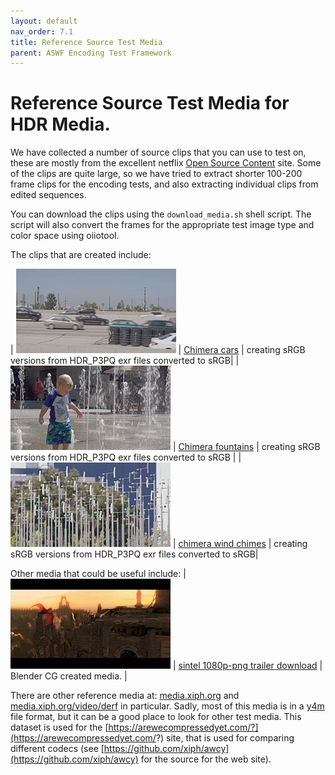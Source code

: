 ```yaml
---
layout: default
nav_order: 7.1
title: Reference Source Test Media
parent: ASWF Encoding Test Framework
---
```


# Reference Source Test Media for HDR Media.

We have collected a number of source clips that you can use to test on, these are mostly from the excellent netflix [Open Source Content](https://opencontent.netflix.com/) site. Some of the clips are quite large, so we have tried to extract shorter 100-200 frame clips for the encoding tests, and also extracting individual clips from edited sequences.

You can download the clips using the `download_media.sh` shell script. The script will also convert the frames for the appropriate test image type and color space using oiiotool.

The clips that are created include:

| ![chimera_cars](thumbnails/chimera_cars_srgb.02516.jpg) | [Chimera cars](https://opencontent.netflix.com/#h.nv6npqncwttv) | creating sRGB versions from HDR_P3PQ exr files converted to sRGB|
| ![chimera fountain](thumbnails/chimera_fountains_srgb.05439.jpg) | [Chimera fountains](https://opencontent.netflix.com/#h.nv6npqncwttv) | creating sRGB versions from HDR_P3PQ exr files converted to sRGB |
| ![chimera wind](thumbnails/chimera_wind_srgb.01126.jpg) | [chimera wind chimes](https://opencontent.netflix.com/#h.nv6npqncwttv) | creating sRGB versions from HDR_P3PQ exr files converted to sRGB|


Other media that could be useful include:
| ![sintel trailer](thumbnails/sintel_trailer_2k_0591.jpg) | [sintel 1080p-png trailer download](https://s3.amazonaws.com/senkorasic.com/test-media/video/sintel/source/Sintel-trailer-1080p-png.zip) | Blender CG created media. |


There are other reference media at: [media.xiph.org](http://media.xiph.org/) and [media.xiph.org/video/derf](http://media.xiph.org/video/derf) in particular. Sadly, most of this media is in a [y4m](https://wiki.multimedia.cx/index.php/YUV4MPEG2) file format, but it can be a good place to look for other test media. This dataset is used for the [https://arewecompressedyet.com/?](https://arewecompressedyet.com/?) site, that is used for comparing different codecs (see [https://github.com/xiph/awcy](https://github.com/xiph/awcy) for the source for the web site).